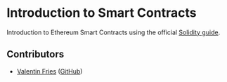 # Introduction to Smart Contracts

Introduction to Ethereum Smart Contracts using the official
[Solidity guide](https://solidity.readthedocs.io/en/develop/introduction-to-smart-contracts.html#storage).

## Contributors

 - [Valentin Fries](https://www.fries.io/) ([GitHub](https://github.com/MrKloan))